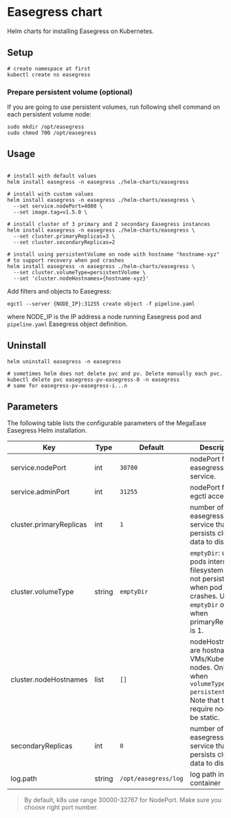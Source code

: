 # Easegress chart

Helm charts for installing Easegress on Kubernetes.

## Setup
```shell
# create namespace at first
kubectl create ns easegress
```

### Prepare persistent volume (optional)

If you are going to use persistent volumes, run following shell command on each persistent volume node:
```shell
sudo mkdir /opt/easegress
sudo chmod 700 /opt/easegress
```

## Usage
```shell

# install with default values
helm install easegress -n easegress ./helm-charts/easegress

# install with custom values
helm install easegress -n easegress ./helm-charts/easegress \
  --set service.nodePort=4080 \
  --set image.tag=v1.5.0 \

# install cluster of 3 primary and 2 secondary Easegress instances
helm install easegress -n easegress ./helm-charts/easegress \
  --set cluster.primaryReplicas=3 \
  --set cluster.secondaryReplicas=2

# install using persistentVolume on node with hostname "hostname-xyz"
# to support recovery when pod crashes
helm install easegress -n easegress ./helm-charts/easegress \
  --set cluster.volumeType=persistentVolume \
  --set 'cluster.nodeHostnames={hostname-xyz}'
```

Add filters and objects to Easegress:

```shell
egctl --server {NODE_IP}:31255 create object -f pipeline.yaml
```
where NODE_IP is the IP address a node running Easegress pod and `pipeline.yaml` Easegress object definition.

## Uninstall

```shell
helm uninstall easegress -n easegress

# sometimes helm does not delete pvc and pv. Delete manually each pvc.
kubectl delete pvc easegress-pv-easegress-0 -n easegress
# same for easegress-pv-easegress-i...n
```

## Parameters

The following table lists the configurable parameters of the MegaEase Easegress Helm installation.

| Key | Type | Default | Description |
|-----|------|---------|-------------|
| service.nodePort | int | `30780` | nodePort for easegress service. |
| service.adminPort | int | `31255` | nodePort for egctl access. |
| cluster.primaryReplicas | int | `1` | number of easegress service that persists cluster data to disk |
| cluster.volumeType | string | `emptyDir` | `emptyDir`: use pods internal filesystem that is not persisted when pod crashes. Use `emptyDir` only when primaryReplicas is 1. | `persistentVolume`, create as many persistenVolumes and persistentVolumeClaims as there are nodeHostnames.
| cluster.nodeHostnames | list | `[]` | nodeHostnames are hostnames of VMs/Kubernetes nodes. Only used when `volumeType: persistentVolume`. Note that this require nodes to be static. |
| secondaryReplicas | int | `0` | number of easegress service that not persists cluster data to disk. |
| log.path | string | `/opt/easegress/log` | log path inside container |

> By default, k8s use range 30000-32767 for NodePort. Make sure you choose right port number.
